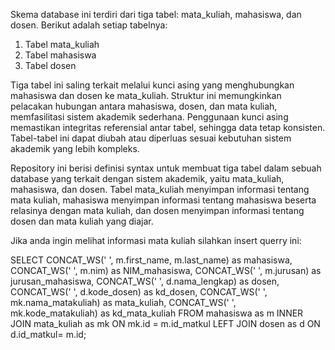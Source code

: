 Skema database ini terdiri dari tiga tabel: mata_kuliah, mahasiswa, dan dosen. Berikut adalah setiap tabelnya:

1. Tabel mata_kuliah
2. Tabel mahasiswa
3. Tabel dosen

Tiga tabel ini saling terkait melalui kunci asing yang menghubungkan mahasiswa dan dosen ke mata_kuliah. Struktur ini memungkinkan pelacakan hubungan antara mahasiswa, dosen, dan mata kuliah, memfasilitasi sistem akademik sederhana. Penggunaan kunci asing memastikan integritas referensial antar tabel, sehingga data tetap konsisten. Tabel-tabel ini dapat diubah atau diperluas sesuai kebutuhan sistem akademik yang lebih kompleks.

Repository ini berisi definisi syntax untuk membuat tiga tabel dalam sebuah database yang terkait dengan sistem akademik, yaitu mata_kuliah, mahasiswa, dan dosen. Tabel mata_kuliah menyimpan informasi tentang mata kuliah, mahasiswa menyimpan informasi tentang mahasiswa beserta relasinya dengan mata kuliah, dan dosen menyimpan informasi tentang dosen dan mata kuliah yang diajar.

Jika anda ingin melihat informasi mata kuliah silahkan insert querry ini:

SELECT CONCAT_WS(' ', m.first_name, m.last_name) as mahasiswa, 
	CONCAT_WS(' ', m.nim) as NIM_mahasiswa, 
	CONCAT_WS(' ', m.jurusan) as jurusan_mahasiswa,
	CONCAT_WS(' ', d.nama_lengkap) as dosen, 
	CONCAT_WS(' ', d.kode_dosen) as kd_dosen,
	CONCAT_WS(' ', mk.nama_matakuliah) as mata_kuliah,
	CONCAT_WS(' ', mk.kode_matakuliah) as kd_mata_kuliah
FROM mahasiswa as m
INNER JOIN mata_kuliah as mk ON mk.id = m.id_matkul
LEFT JOIN dosen as d ON d.id_matkul= m.id;